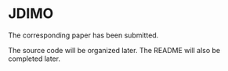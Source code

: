 # JDIMO
The corresponding paper has been submitted.

The source code will be organized later. The README will also be completed later.
